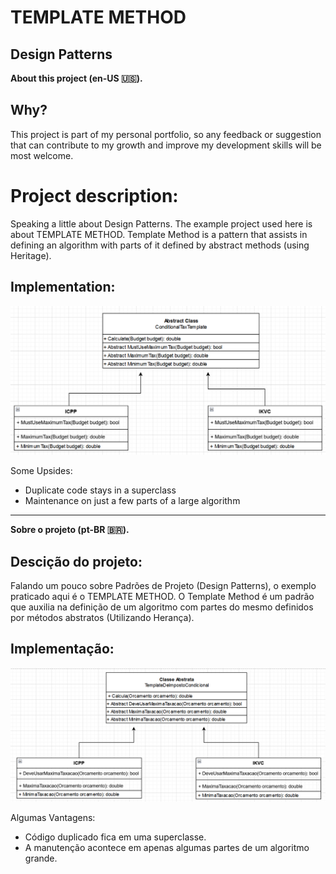 # TEMPLATE METHOD
## Design Patterns 

**About this project (en-US 🇺🇸).**

## Why?

This project is part of my personal portfolio, so any feedback or suggestion that can contribute to my growth and improve my development skills will be most welcome.

# Project description:

Speaking a little about Design Patterns. The example project used here is about TEMPLATE METHOD.
Template Method is a pattern that assists in defining an algorithm with parts of it defined by abstract methods (using Heritage).

## Implementation:

![Preview-Screens](ImageAsset/ExEn.png)

Some Upsides:

- Duplicate code stays in a superclass
- Maintenance on just a few parts of a large algorithm

--------------------------------------------------------------------------------------------------------------------------------------------------------------------------------
**Sobre o projeto (pt-BR 🇧🇷).**

## Descição do projeto:

Falando um pouco sobre Padrões de Projeto (Design Patterns), o exemplo praticado aqui é o TEMPLATE METHOD.
O Template Method é um padrão que auxilia na definição de um algoritmo com partes do mesmo definidos por métodos abstratos (Utilizando Herança).

## Implementação:

![Preview-Screens](ImageAsset/ExBr.png)

Algumas Vantagens:

- Código duplicado fica em uma superclasse.
- A manutenção acontece em apenas algumas partes de um algoritmo grande.
